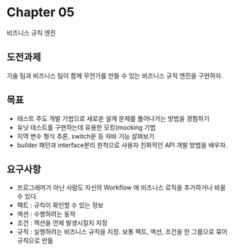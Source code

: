# Chapter 05
비즈니스 규칙 엔진

## 도전과제
기술 팀과 비즈니스 팀이 함께 무언가를 만들 수 있는 비즈니스 규칙 엔진을 구현하자.

## 목표
- 테스트 주도 개발 기법으로 새로운 설계 문제를 풀어나가는 방법을 경험하기
- 유닛 테스트를 구현하는데 유용한 모킹(mocking 기법
- 지역 변수 형식 추론, switch문 등 자바 기능 살펴보기
- builder 패턴과 interface분리 원칙으로 사용자 친화적인 API 개발 방법을 배우자.

## 요구사항
- 프로그래머가 아닌 사람도 자신의 Workflow 에 비즈니스 로직을 추가하거나 바꿀 수 있다.
- 팩트 : 규칙이 확인할 수 있는 정보
- 액션 : 수행하려는 동작
- 조건 : 액션을 언제 발생시킬지 지정
- 규칙 : 실행하려는 비즈니스 규칙을 지정. 보통 팩트, 액션, 조건을 한 그룹으로 묶어 규칙으로 만듦

